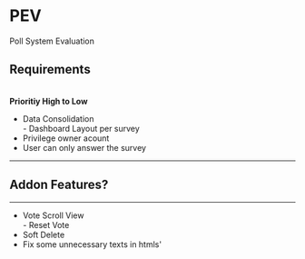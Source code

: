 # PEV
Poll System Evaluation

<h2>Requirements</h2><br />
<b>Prioritiy High to Low</b>
<ul>
<li>Data Consolidation<br>
- Dashboard Layout per survey
</li>
<li>Privilege owner acount</li>
<li>User can only answer the survey</li>

</ul>
<hr>
<h2>Addon Features?</h2>
<hr>
<ul>
<li>Vote Scroll View<br/>
- Reset Vote</li>
<li>Soft Delete</li>
<li>Fix some unnecessary texts in htmls'</li>
</ul>
